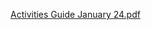 [Activities Guide January 24.pdf](https://github.com/nrauh5143/nrauh5143.github.io/files/14077306/Activities.Guide.January.24.pdf)
